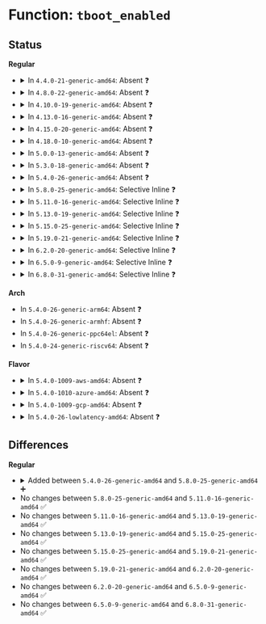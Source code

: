 # Function: <code>tboot_enabled</code>

## Status
<b>Regular</b>
<ul>
<li>
<details>
<summary>In <code>4.4.0-21-generic-amd64</code>: Absent ❓</summary>

```json
{
  "name": "tboot_enabled",
  "collision_type": "Unique Static",
  "inline_type": "Full",
  "funcs": [
    {
      "addr": 18446744071595008706,
      "name": "tboot_enabled",
      "external": false,
      "loc": "include/linux/tboot.h:139",
      "file": "arch/x86/kernel/tboot.c",
      "inline": "declared, inlined",
      "caller_inline": [
        "arch/x86/kernel/tboot.c:tboot_late_init",
        "arch/x86/kernel/tboot.c:tboot_shutdown",
        "arch/x86/kernel/tboot.c:tboot_sleep"
      ],
      "caller_func": []
    }
  ],
  "symbols": []
}
```
</details>
</li>
<li>
<details>
<summary>In <code>4.8.0-22-generic-amd64</code>: Absent ❓</summary>

```json
{
  "name": "tboot_enabled",
  "collision_type": "Unique Static",
  "inline_type": "Full",
  "funcs": [
    {
      "addr": 18446744071595173172,
      "name": "tboot_enabled",
      "external": false,
      "loc": "include/linux/tboot.h:139",
      "file": "arch/x86/kernel/tboot.c",
      "inline": "declared, inlined",
      "caller_inline": [
        "arch/x86/kernel/tboot.c:tboot_late_init",
        "arch/x86/kernel/tboot.c:tboot_sleep",
        "arch/x86/kernel/tboot.c:tboot_shutdown"
      ],
      "caller_func": []
    }
  ],
  "symbols": []
}
```
</details>
</li>
<li>
<details>
<summary>In <code>4.10.0-19-generic-amd64</code>: Absent ❓</summary>

```json
{
  "name": "tboot_enabled",
  "collision_type": "Unique Static",
  "inline_type": "Full",
  "funcs": [
    {
      "addr": 18446744071595415552,
      "name": "tboot_enabled",
      "external": false,
      "loc": "include/linux/tboot.h:139",
      "file": "arch/x86/kernel/tboot.c",
      "inline": "declared, inlined",
      "caller_inline": [
        "arch/x86/kernel/tboot.c:tboot_late_init",
        "arch/x86/kernel/tboot.c:tboot_sleep",
        "arch/x86/kernel/tboot.c:tboot_shutdown"
      ],
      "caller_func": []
    }
  ],
  "symbols": []
}
```
</details>
</li>
<li>
<details>
<summary>In <code>4.13.0-16-generic-amd64</code>: Absent ❓</summary>

```json
{
  "name": "tboot_enabled",
  "collision_type": "Unique Static",
  "inline_type": "Full",
  "funcs": [
    {
      "addr": 18446744071596334657,
      "name": "tboot_enabled",
      "external": false,
      "loc": "include/linux/tboot.h:139",
      "file": "arch/x86/kernel/tboot.c",
      "inline": "declared, inlined",
      "caller_inline": [],
      "caller_func": []
    }
  ],
  "symbols": []
}
```
</details>
</li>
<li>
<details>
<summary>In <code>4.15.0-20-generic-amd64</code>: Absent ❓</summary>

```json
{
  "name": "tboot_enabled",
  "collision_type": "Unique Static",
  "inline_type": "Full",
  "funcs": [
    {
      "addr": 18446744071579099765,
      "name": "tboot_enabled",
      "external": false,
      "loc": "include/linux/tboot.h:139",
      "file": "arch/x86/kernel/tboot.c",
      "inline": "declared, inlined",
      "caller_inline": [
        "arch/x86/kernel/tboot.c:tboot_shutdown"
      ],
      "caller_func": []
    }
  ],
  "symbols": []
}
```
</details>
</li>
<li>
<details>
<summary>In <code>4.18.0-10-generic-amd64</code>: Absent ❓</summary>

```json
{
  "name": "tboot_enabled",
  "collision_type": "Unique Static",
  "inline_type": "Full",
  "funcs": [
    {
      "addr": 18446744071579106085,
      "name": "tboot_enabled",
      "external": false,
      "loc": "include/linux/tboot.h:139",
      "file": "arch/x86/kernel/tboot.c",
      "inline": "declared, inlined",
      "caller_inline": [
        "arch/x86/kernel/tboot.c:tboot_force_iommu",
        "arch/x86/kernel/tboot.c:tboot_get_dmar_table",
        "arch/x86/kernel/tboot.c:tboot_late_init",
        "arch/x86/kernel/tboot.c:tboot_extended_sleep"
      ],
      "caller_func": []
    }
  ],
  "symbols": []
}
```
</details>
</li>
<li>
<details>
<summary>In <code>5.0.0-13-generic-amd64</code>: Absent ❓</summary>

```json
{
  "name": "tboot_enabled",
  "collision_type": "Unique Static",
  "inline_type": "Full",
  "funcs": [
    {
      "addr": 18446744071579111717,
      "name": "tboot_enabled",
      "external": false,
      "loc": "include/linux/tboot.h:139",
      "file": "arch/x86/kernel/tboot.c",
      "inline": "declared, inlined",
      "caller_inline": [
        "arch/x86/kernel/tboot.c:tboot_force_iommu",
        "arch/x86/kernel/tboot.c:tboot_get_dmar_table",
        "arch/x86/kernel/tboot.c:tboot_late_init",
        "arch/x86/kernel/tboot.c:tboot_extended_sleep"
      ],
      "caller_func": []
    }
  ],
  "symbols": []
}
```
</details>
</li>
<li>
<details>
<summary>In <code>5.3.0-18-generic-amd64</code>: Absent ❓</summary>

```json
{
  "name": "tboot_enabled",
  "collision_type": "Unique Static",
  "inline_type": "Full",
  "funcs": [
    {
      "addr": 18446744071579121653,
      "name": "tboot_enabled",
      "external": false,
      "loc": "include/linux/tboot.h:126",
      "file": "arch/x86/kernel/tboot.c",
      "inline": "declared, inlined",
      "caller_inline": [
        "arch/x86/kernel/tboot.c:tboot_force_iommu",
        "arch/x86/kernel/tboot.c:tboot_get_dmar_table",
        "arch/x86/kernel/tboot.c:tboot_late_init",
        "arch/x86/kernel/tboot.c:tboot_extended_sleep"
      ],
      "caller_func": []
    }
  ],
  "symbols": []
}
```
</details>
</li>
<li>
<details>
<summary>In <code>5.4.0-26-generic-amd64</code>: Absent ❓</summary>

```json
{
  "name": "tboot_enabled",
  "collision_type": "Unique Static",
  "inline_type": "Full",
  "funcs": [
    {
      "addr": 18446744071579123525,
      "name": "tboot_enabled",
      "external": false,
      "loc": "include/linux/tboot.h:126",
      "file": "arch/x86/kernel/tboot.c",
      "inline": "declared, inlined",
      "caller_inline": [
        "arch/x86/kernel/tboot.c:tboot_force_iommu",
        "arch/x86/kernel/tboot.c:tboot_get_dmar_table",
        "arch/x86/kernel/tboot.c:tboot_late_init",
        "arch/x86/kernel/tboot.c:tboot_extended_sleep"
      ],
      "caller_func": []
    }
  ],
  "symbols": []
}
```
</details>
</li>
<li>
<details>
<summary>In <code>5.8.0-25-generic-amd64</code>: Selective Inline ❓</summary>

```c
bool tboot_enabled()
```

```json
{
  "name": "tboot_enabled",
  "collision_type": "Unique Global",
  "inline_type": "Selective",
  "funcs": [
    {
      "addr": 18446744071579138213,
      "name": "tboot_enabled",
      "external": true,
      "loc": "arch/x86/kernel/tboot.c:47",
      "file": "arch/x86/kernel/tboot.c",
      "inline": "not declared, inlined",
      "caller_inline": [
        "arch/x86/kernel/tboot.c:tboot_force_iommu",
        "arch/x86/kernel/tboot.c:tboot_get_dmar_table",
        "arch/x86/kernel/tboot.c:tboot_late_init",
        "arch/x86/kernel/tboot.c:tboot_extended_sleep"
      ],
      "caller_func": [
        "arch/x86/kernel/cpu/feat_ctl.c:init_ia32_feat_ctl"
      ]
    }
  ],
  "symbols": [
    {
      "addr": 18446744071579137984,
      "name": "tboot_enabled",
      "section": ".text",
      "bind": "STB_GLOBAL",
      "size": 22
    }
  ]
}
```
</details>
</li>
<li>
<details>
<summary>In <code>5.11.0-16-generic-amd64</code>: Selective Inline ❓</summary>

```c
bool tboot_enabled()
```

```json
{
  "name": "tboot_enabled",
  "collision_type": "Unique Global",
  "inline_type": "Selective",
  "funcs": [
    {
      "addr": 18446744071579136213,
      "name": "tboot_enabled",
      "external": true,
      "loc": "arch/x86/kernel/tboot.c:47",
      "file": "arch/x86/kernel/tboot.c",
      "inline": "not declared, inlined",
      "caller_inline": [
        "arch/x86/kernel/tboot.c:tboot_force_iommu",
        "arch/x86/kernel/tboot.c:tboot_get_dmar_table",
        "arch/x86/kernel/tboot.c:tboot_late_init",
        "arch/x86/kernel/tboot.c:tboot_extended_sleep"
      ],
      "caller_func": [
        "arch/x86/kernel/cpu/feat_ctl.c:init_ia32_feat_ctl"
      ]
    }
  ],
  "symbols": [
    {
      "addr": 18446744071579135984,
      "name": "tboot_enabled",
      "section": ".text",
      "bind": "STB_GLOBAL",
      "size": 22
    }
  ]
}
```
</details>
</li>
<li>
<details>
<summary>In <code>5.13.0-19-generic-amd64</code>: Selective Inline ❓</summary>

```c
bool tboot_enabled()
```

```json
{
  "name": "tboot_enabled",
  "collision_type": "Unique Global",
  "inline_type": "Selective",
  "funcs": [
    {
      "addr": 18446744071579142805,
      "name": "tboot_enabled",
      "external": true,
      "loc": "arch/x86/kernel/tboot.c:47",
      "file": "arch/x86/kernel/tboot.c",
      "inline": "not declared, inlined",
      "caller_inline": [
        "arch/x86/kernel/tboot.c:tboot_force_iommu",
        "arch/x86/kernel/tboot.c:tboot_get_dmar_table",
        "arch/x86/kernel/tboot.c:tboot_late_init",
        "arch/x86/kernel/tboot.c:tboot_extended_sleep"
      ],
      "caller_func": [
        "arch/x86/kernel/cpu/feat_ctl.c:init_ia32_feat_ctl"
      ]
    }
  ],
  "symbols": [
    {
      "addr": 18446744071579142000,
      "name": "tboot_enabled",
      "section": ".text",
      "bind": "STB_GLOBAL",
      "size": 22
    }
  ]
}
```
</details>
</li>
<li>
<details>
<summary>In <code>5.15.0-25-generic-amd64</code>: Selective Inline ❓</summary>

```c
bool tboot_enabled()
```

```json
{
  "name": "tboot_enabled",
  "collision_type": "Unique Global",
  "inline_type": "Selective",
  "funcs": [
    {
      "addr": 18446744071579169893,
      "name": "tboot_enabled",
      "external": true,
      "loc": "arch/x86/kernel/tboot.c:47",
      "file": "arch/x86/kernel/tboot.c",
      "inline": "not declared, inlined",
      "caller_inline": [
        "arch/x86/kernel/tboot.c:tboot_force_iommu",
        "arch/x86/kernel/tboot.c:tboot_get_dmar_table",
        "arch/x86/kernel/tboot.c:tboot_late_init",
        "arch/x86/kernel/tboot.c:tboot_extended_sleep"
      ],
      "caller_func": [
        "arch/x86/kernel/cpu/feat_ctl.c:init_ia32_feat_ctl"
      ]
    }
  ],
  "symbols": [
    {
      "addr": 18446744071579168944,
      "name": "tboot_enabled",
      "section": ".text",
      "bind": "STB_GLOBAL",
      "size": 22
    }
  ]
}
```
</details>
</li>
<li>
<details>
<summary>In <code>5.19.0-21-generic-amd64</code>: Selective Inline ❓</summary>

```c
bool tboot_enabled()
```

```json
{
  "name": "tboot_enabled",
  "collision_type": "Unique Global",
  "inline_type": "Selective",
  "funcs": [
    {
      "addr": 18446744071579215653,
      "name": "tboot_enabled",
      "external": true,
      "loc": "arch/x86/kernel/tboot.c:46",
      "file": "arch/x86/kernel/tboot.c",
      "inline": "not declared, inlined",
      "caller_inline": [
        "arch/x86/kernel/tboot.c:tboot_force_iommu",
        "arch/x86/kernel/tboot.c:tboot_get_dmar_table",
        "arch/x86/kernel/tboot.c:tboot_late_init",
        "arch/x86/kernel/tboot.c:tboot_extended_sleep",
        "arch/x86/kernel/tboot.c:tboot_sleep"
      ],
      "caller_func": [
        "arch/x86/kernel/cpu/feat_ctl.c:init_ia32_feat_ctl"
      ]
    }
  ],
  "symbols": [
    {
      "addr": 18446744071579214624,
      "name": "tboot_enabled",
      "section": ".text",
      "bind": "STB_GLOBAL",
      "size": 26
    }
  ]
}
```
</details>
</li>
<li>
<details>
<summary>In <code>6.2.0-20-generic-amd64</code>: Selective Inline ❓</summary>

```c
bool tboot_enabled()
```

```json
{
  "name": "tboot_enabled",
  "collision_type": "Unique Global",
  "inline_type": "Selective",
  "funcs": [
    {
      "addr": 18446744071579272293,
      "name": "tboot_enabled",
      "external": true,
      "loc": "arch/x86/kernel/tboot.c:45",
      "file": "arch/x86/kernel/tboot.c",
      "inline": "not declared, inlined",
      "caller_inline": [
        "arch/x86/kernel/tboot.c:tboot_get_dmar_table",
        "arch/x86/kernel/tboot.c:tboot_late_init",
        "arch/x86/kernel/tboot.c:tboot_extended_sleep",
        "arch/x86/kernel/tboot.c:tboot_sleep"
      ],
      "caller_func": [
        "arch/x86/kernel/cpu/feat_ctl.c:init_ia32_feat_ctl",
        "drivers/iommu/intel/iommu.c:intel_iommu_init"
      ]
    }
  ],
  "symbols": [
    {
      "addr": 18446744071579271360,
      "name": "tboot_enabled",
      "section": ".text",
      "bind": "STB_GLOBAL",
      "size": 26
    }
  ]
}
```
</details>
</li>
<li>
<details>
<summary>In <code>6.5.0-9-generic-amd64</code>: Selective Inline ❓</summary>

```c
bool tboot_enabled()
```

```json
{
  "name": "tboot_enabled",
  "collision_type": "Unique Global",
  "inline_type": "Selective",
  "funcs": [
    {
      "addr": 18446744071579278725,
      "name": "tboot_enabled",
      "external": true,
      "loc": "arch/x86/kernel/tboot.c:45",
      "file": "arch/x86/kernel/tboot.c",
      "inline": "not declared, inlined",
      "caller_inline": [
        "arch/x86/kernel/tboot.c:tboot_get_dmar_table",
        "arch/x86/kernel/tboot.c:tboot_late_init",
        "arch/x86/kernel/tboot.c:tboot_extended_sleep",
        "arch/x86/kernel/tboot.c:tboot_sleep"
      ],
      "caller_func": [
        "arch/x86/kernel/cpu/feat_ctl.c:init_ia32_feat_ctl",
        "drivers/iommu/intel/iommu.c:intel_iommu_init"
      ]
    }
  ],
  "symbols": [
    {
      "addr": 18446744071579277632,
      "name": "tboot_enabled",
      "section": ".text",
      "bind": "STB_GLOBAL",
      "size": 26
    }
  ]
}
```
</details>
</li>
<li>
<details>
<summary>In <code>6.8.0-31-generic-amd64</code>: Selective Inline ❓</summary>

```c
bool tboot_enabled()
```

```json
{
  "name": "tboot_enabled",
  "collision_type": "Unique Global",
  "inline_type": "Selective",
  "funcs": [
    {
      "addr": 18446744071579308629,
      "name": "tboot_enabled",
      "external": true,
      "loc": "arch/x86/kernel/tboot.c:45",
      "file": "arch/x86/kernel/tboot.c",
      "inline": "not declared, inlined",
      "caller_inline": [
        "arch/x86/kernel/tboot.c:tboot_get_dmar_table",
        "arch/x86/kernel/tboot.c:tboot_late_init",
        "arch/x86/kernel/tboot.c:tboot_extended_sleep",
        "arch/x86/kernel/tboot.c:tboot_sleep"
      ],
      "caller_func": [
        "arch/x86/kernel/cpu/feat_ctl.c:init_ia32_feat_ctl",
        "drivers/iommu/intel/iommu.c:intel_iommu_init"
      ]
    }
  ],
  "symbols": [
    {
      "addr": 18446744071579307632,
      "name": "tboot_enabled",
      "section": ".text",
      "bind": "STB_GLOBAL",
      "size": 26
    }
  ]
}
```
</details>
</li>
</ul>
<b>Arch</b>
<ul>
<li>
In <code>5.4.0-26-generic-arm64</code>: Absent ❓
</li>
<li>
In <code>5.4.0-26-generic-armhf</code>: Absent ❓
</li>
<li>
In <code>5.4.0-26-generic-ppc64el</code>: Absent ❓
</li>
<li>
In <code>5.4.0-24-generic-riscv64</code>: Absent ❓
</li>
</ul>
<b>Flavor</b>
<ul>
<li>
<details>
<summary>In <code>5.4.0-1009-aws-amd64</code>: Absent ❓</summary>

```json
{
  "name": "tboot_enabled",
  "collision_type": "Unique Static",
  "inline_type": "Full",
  "funcs": [
    {
      "addr": 18446744071579123909,
      "name": "tboot_enabled",
      "external": false,
      "loc": "include/linux/tboot.h:126",
      "file": "arch/x86/kernel/tboot.c",
      "inline": "declared, inlined",
      "caller_inline": [
        "arch/x86/kernel/tboot.c:tboot_force_iommu",
        "arch/x86/kernel/tboot.c:tboot_get_dmar_table",
        "arch/x86/kernel/tboot.c:tboot_late_init",
        "arch/x86/kernel/tboot.c:tboot_extended_sleep"
      ],
      "caller_func": []
    }
  ],
  "symbols": []
}
```
</details>
</li>
<li>
<details>
<summary>In <code>5.4.0-1010-azure-amd64</code>: Absent ❓</summary>

```json
{
  "name": "tboot_enabled",
  "collision_type": "Unique Static",
  "inline_type": "Full",
  "funcs": [
    {
      "addr": 18446744071579055845,
      "name": "tboot_enabled",
      "external": false,
      "loc": "include/linux/tboot.h:126",
      "file": "arch/x86/kernel/tboot.c",
      "inline": "declared, inlined",
      "caller_inline": [
        "arch/x86/kernel/tboot.c:tboot_force_iommu",
        "arch/x86/kernel/tboot.c:tboot_get_dmar_table",
        "arch/x86/kernel/tboot.c:tboot_late_init",
        "arch/x86/kernel/tboot.c:tboot_extended_sleep"
      ],
      "caller_func": []
    }
  ],
  "symbols": []
}
```
</details>
</li>
<li>
<details>
<summary>In <code>5.4.0-1009-gcp-amd64</code>: Absent ❓</summary>

```json
{
  "name": "tboot_enabled",
  "collision_type": "Unique Static",
  "inline_type": "Full",
  "funcs": [
    {
      "addr": 18446744071579123461,
      "name": "tboot_enabled",
      "external": false,
      "loc": "include/linux/tboot.h:126",
      "file": "arch/x86/kernel/tboot.c",
      "inline": "declared, inlined",
      "caller_inline": [
        "arch/x86/kernel/tboot.c:tboot_force_iommu",
        "arch/x86/kernel/tboot.c:tboot_get_dmar_table",
        "arch/x86/kernel/tboot.c:tboot_late_init",
        "arch/x86/kernel/tboot.c:tboot_extended_sleep"
      ],
      "caller_func": []
    }
  ],
  "symbols": []
}
```
</details>
</li>
<li>
<details>
<summary>In <code>5.4.0-26-lowlatency-amd64</code>: Absent ❓</summary>

```json
{
  "name": "tboot_enabled",
  "collision_type": "Unique Static",
  "inline_type": "Full",
  "funcs": [
    {
      "addr": 18446744071579128581,
      "name": "tboot_enabled",
      "external": false,
      "loc": "include/linux/tboot.h:126",
      "file": "arch/x86/kernel/tboot.c",
      "inline": "declared, inlined",
      "caller_inline": [
        "arch/x86/kernel/tboot.c:tboot_force_iommu",
        "arch/x86/kernel/tboot.c:tboot_get_dmar_table",
        "arch/x86/kernel/tboot.c:tboot_late_init",
        "arch/x86/kernel/tboot.c:tboot_extended_sleep"
      ],
      "caller_func": []
    }
  ],
  "symbols": []
}
```
</details>
</li>
</ul>

## Differences
<b>Regular</b>
<ul>
<li>
<details>
<summary>Added between <code>5.4.0-26-generic-amd64</code> and <code>5.8.0-25-generic-amd64</code> ➕</summary>

```c
bool tboot_enabled()
```
</details>
</li>
<li>
No changes between <code>5.8.0-25-generic-amd64</code> and <code>5.11.0-16-generic-amd64</code> ✅
</li>
<li>
No changes between <code>5.11.0-16-generic-amd64</code> and <code>5.13.0-19-generic-amd64</code> ✅
</li>
<li>
No changes between <code>5.13.0-19-generic-amd64</code> and <code>5.15.0-25-generic-amd64</code> ✅
</li>
<li>
No changes between <code>5.15.0-25-generic-amd64</code> and <code>5.19.0-21-generic-amd64</code> ✅
</li>
<li>
No changes between <code>5.19.0-21-generic-amd64</code> and <code>6.2.0-20-generic-amd64</code> ✅
</li>
<li>
No changes between <code>6.2.0-20-generic-amd64</code> and <code>6.5.0-9-generic-amd64</code> ✅
</li>
<li>
No changes between <code>6.5.0-9-generic-amd64</code> and <code>6.8.0-31-generic-amd64</code> ✅
</li>
</ul>
